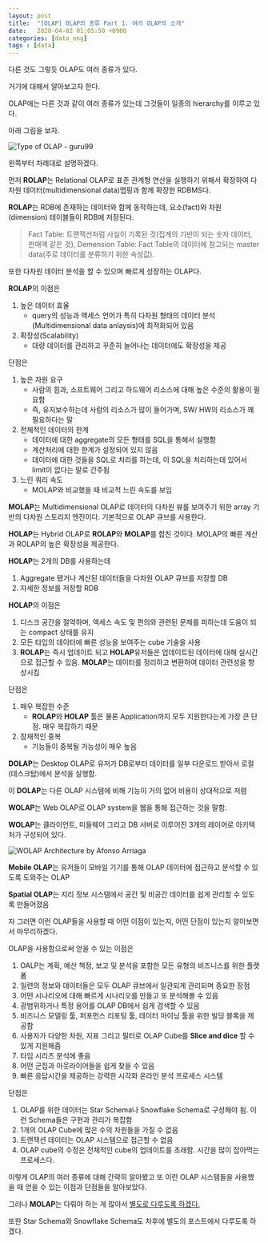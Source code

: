 ```yaml
---
layout: post
title:  "[OLAP] OLAP의 종류 Part 1. 여러 OLAP의 소개"
date:   2020-04-02 01:05:50 +0900
categories: [data_eng]
tags : [data]
---
```


다른 것도 그렇듯 OLAP도 여러 종류가 있다.

거기에 대해서 알아보고자 한다.

<!--more-->

OLAP에는 다른 것과 같이 여러 종류가 있는데 그것들이 일종의 hierarchy를 이루고 있다.

아래 그림을 보자.

![Type of OLAP - guru99](https://www.guru99.com/images/1/022218_1238_WhatisOLAPO7.png)

왼쪽부터 차례대로 설명하겠다.

먼저 **ROLAP**는 Relational OLAP로 표준 관계형 연산을 실행하기 위해서 확장하여 다차원 데이터(multidimensional data)맵핑과 함께 확장한 RDBMS다.

**ROLAP**는 RDB에 존재하는 데이터와 함께 동작하는데, 요소(fact)와 차원(dimension) 테이블들이 RDB에 저장된다.

> Fact Table: 트랜잭션처럼 사실이 기록된 것(집계의 기반이 되는 숫자 데이터, 판매액 같은 것), Demension Table: Fact Table의 데이터에 참고되는 master data(주로 데이터를 분류하기 위한 속성값).

또한 다차원 데이터 분석을 할 수 있으며 빠르게 성장하는 OLAP다.

**ROLAP**의 이점은

1. 높은 데이터 효율
   - query의 성능과 액세스 언어가 특히 다차원 형태의 데이터 분석(Multidimensional data anlaysis)에 최적화되어 있음
1. 확장성(Scalability)
   - 대량 데이터를 관리하고 꾸준히 늘어나는 데이터에도 확장성을 제공

단점은

1. 높은 자원 요구
    - 사람의 힘과, 소프트웨어 그리고 하드웨어 리소스에 대해 높은 수준의 활용이 필요함
    - 즉, 유지보수하는데 사람의 리소스가 많이 들어가며, SW/ HW의 리소스가 꽤 필요하다는 말
1. 전체적인 데이터의 한계
    - 데이터에 대한 aggregate의 모든 형태를 SQL을 통해서 실행함
    - 계산처리에 대한 한계가 설정되어 있지 않음
    - 데이터에 대한 것들을 SQL로 처리를 하는데, 이 SQL을 처리하는데 있어서 limit이 없다는 말로 간주됨
1. 느린 쿼리 속도
    - MOLAP와 비교했을 때 비교적 느린 속도를 보임

**MOLAP**는 Multidimensional OLAP로 데이터의 다차원 뷰를 보여주기 위한 array 기반의 다차원 스토리지 엔진이다. 기본적으로 OLAP 큐브를 사용한다.

**HOLAP**는 Hybrid OLAP로 **ROLAP**와 **MOLAP**를 합친 것이다. MOLAP의 빠른 계산과 ROLAP의 높은 확장성을 제공한다.

**HOLAP**는 2개의 DB를 사용하는데

1. Aggregate 됐거나 계산된 데이터들을 다차원 OLAP 큐브를 저장할 DB
1. 자세한 정보를 저장할 RDB

**HOLAP**의 이점은

1. 디스크 공간을 절약하며, 액세스 속도 및 편의와 관련된 문제를 피하는데 도움이 되는 compact 상태를 유지
1. 모든 타입의 데이터에 빠른 성능을 보여주는 cube 기술을 사용
1. **ROLAP**는 즉시 업데이트 되고 **HOLAP**유저들은 업데이트된 데이터에 대해 실시간으로 접근할 수 있음. **MOLAP**는 데이터를 정리하고 변환하여 데이터 관련성을 향상시킴

단점은

1. 매우 복잡한 수준
    - **ROLAP**와 **HOLAP** 툴은 물론 Application까지 모두 지원한다는게 가장 큰 단점. 매우 복잡하기 때문
1. 잠재적인 중복
    - 기능들이 중복될 가능성이 매우 높음

**DOLAP**는 Desktop OLAP로 유저가 DB로부터 데이터를 일부 다운로드 받아서 로컬(데스크탑)에서 분석을 실행함.

이 **DOLAP**는 다른 OLAP 시스템에 비해 기능이 거의 없어 비용이 상대적으로 저렴

**WOLAP**는 Web OLAP로 OLAP system을 웹을 통해 접근하는 것을 말함.

**WOLAP**는 클라이언트, 미들웨어 그리고 DB 서버로 이루어진 3개의 레이어로 아키텍처가 구성되어 있다.

![WOLAP Architecture by Afonso Arriaga](https://www.researchgate.net/profile/Afonso_Arriaga/publication/264845178/figure/fig1/AS:669569249185797@1536649157233/Figura-1-Fluxo-de-informacao-num-sistema-WOLAP.png)

**Mobile OLAP**는 유저들이 모바일 기기를 통해 OLAP 데이터에 접근하고 분석할 수 있도록 도와주는 OLAP

**Spatial OLAP**는 지리 정보 시스템에서 공간 및 비공간 데이터를 쉽게 관리할 수 있도록 만들어졌음

자 그러면 이런 OLAP들을 사용할 때 어떤 이점이 있는지, 어떤 단점이 있는지 알아보면서 마무리하겠다.

OLAP을 사용함으로써 얻을 수 있는 이점은

1. OALP는 계획, 예산 책정, 보고 및 분석을 포함한 모든 유형의 비즈니스를 위한 플랫폼
1. 일련의 정보와 데이터들은 모두 OLAP 큐브에서 일관되게 관리되며 중요한 장점
1. 어떤 시나리오에 대해 빠르게 시나리오를 만들고 또 분석해볼 수 있음
1. 광범위하거나 특정 용어를 OLAP DB에서 쉽게 검색할 수 있음
1. 비즈니스 모델링 툴, 퍼포먼스 리포팅 툴, 데이터 마이닝 툴을 위한 빌딩 블록을 제공함
1. 사용자가 다양한 차원, 지표 그리고 필터로 OLAP Cube를 **Slice and dice** 할 수 있게 지원해줌
1. 타임 시리즈 분석에 좋음
1. 어떤 군집과 아웃라이어들을 쉽게 찾을 수 있음
1. 빠른 응답시간을 제공하는 강력한 시각화 온라인 분석 프로세스 시스템

단점은

1. OLAP를 위한 데이터는 Star Schema나 Snowflake Schema로 구성해야 됨. 이런 Schema들은 구현과 관리가 복잡함
1. 1개의 OLAP Cube에 많은 수의 차원들을 가질 수 없음
1. 트랜잭션 데이터는 OLAP 시스템으로 접근할 수 없음
1. OLAP cube의 수정은 전체적인 cube의 업데이트를 초래함. 시간을 많이 잡아먹는 프로세스다.

이렇게 OLAP의 여러 종류에 대해 간략히 알아봤고 또 이런 OLAP 시스템들을 사용했을 때 얻을 수 있는 이점과 단점들을 알아보았다.

그러나 **MOLAP**는 다뤄야 하는 게 많아서 [별도로 다루도록 하겠다.](/data_eng/type-of-olap-part-2-molap/)

또한 Star Schema와 Snowflake Schema도 차후에 별도의 포스트에서 다루도록 하겠다.
